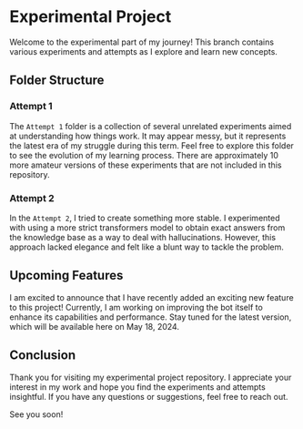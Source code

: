 # Experimental Project

Welcome to the experimental part of my journey! This branch contains various experiments and attempts as I explore and learn new concepts.

## Folder Structure

### Attempt 1

The `Attempt 1` folder is a collection of several unrelated experiments aimed at understanding how things work. It may appear messy, but it represents the latest era of my struggle during this term. Feel free to explore this folder to see the evolution of my learning process. There are approximately 10 more amateur versions of these experiments that are not included in this repository.

### Attempt 2

In the `Attempt 2`, I tried to create something more stable. I experimented with using a more strict transformers model to obtain exact answers from the knowledge base as a way to deal with hallucinations. However, this approach lacked elegance and felt like a blunt way to tackle the problem.

## Upcoming Features

I am excited to announce that I have recently added an exciting new feature to this project! Currently, I am working on improving the bot itself to enhance its capabilities and performance. Stay tuned for the latest version, which will be available here on May 18, 2024.

## Conclusion

Thank you for visiting my experimental project repository. I appreciate your interest in my work and hope you find the experiments and attempts insightful. If you have any questions or suggestions, feel free to reach out.

See you soon!
